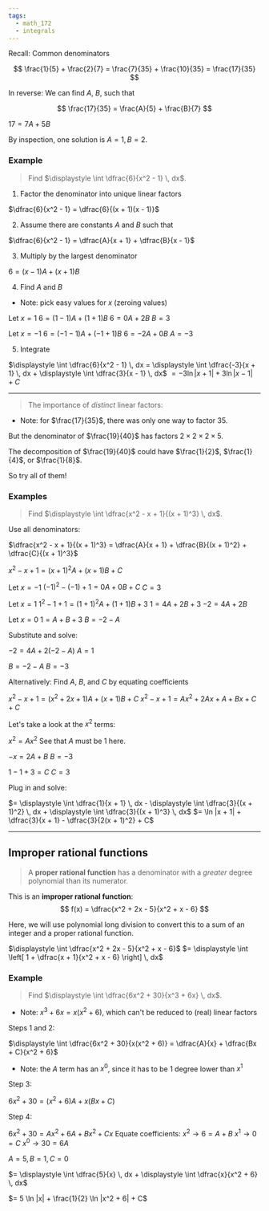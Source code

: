 ```yaml
---
tags:
  - math_172
  - integrals
---
```


Recall: Common denominators

$$ \frac{1}{5} + \frac{2}{7} = \frac{7}{35} + \frac{10}{35} = \frac{17}{35} $$

In reverse: We can find $A$, $B$, such that

$$ \frac{17}{35} = \frac{A}{5} + \frac{B}{7} $$

$17 = 7A + 5B$

By inspection, one solution is $A = 1, B = 2$.

### Example

> Find $\displaystyle \int \dfrac{6}{x^2 - 1} \, dx$.

1. Factor the denominator into unique linear factors

$\dfrac{6}{x^2 - 1} = \dfrac{6}{(x + 1)(x - 1)}$

2. Assume there are constants $A$ and $B$ such that

$\dfrac{6}{x^2 - 1} = \dfrac{A}{x + 1} + \dfrac{B}{x - 1}$

3. Multiply by the largest denominator

$6 = (x - 1)A + (x + 1)B$

4. Find $A$ and $B$

- Note: pick easy values for $x$ (zeroing values)

Let $x = 1$
$6 = (1 - 1)A + (1 + 1)B$
$6 = 0A + 2B$
$B = 3$

Let $x = -1$
$6 = (-1 - 1)A + (-1 + 1)B$
$6 = -2A + 0B$
$A = -3$

5. Integrate

$\displaystyle \int \dfrac{6}{x^2 - 1} \, dx = \displaystyle \int \dfrac{-3}{x + 1} \, dx + \displaystyle \int \dfrac{3}{x - 1} \, dx$
$= -3 \ln |x + 1| + 3 \ln |x - 1| + C$

---

> The importance of *distinct* linear factors:

- Note: for $\frac{17}{35}$, there was only one way to factor 35.

But the denominator of $\frac{19}{40}$ has factors $2 \times 2 \times 2 \times 5$.

The decomposition of $\frac{19}{40}$ could have $\frac{1}{2}$, $\frac{1}{4}$, or $\frac{1}{8}$.

So try all of them!

### Examples

> Find $\displaystyle \int \dfrac{x^2 - x + 1}{(x + 1)^3} \, dx$.

Use all denominators:

$\dfrac{x^2 - x + 1}{(x + 1)^3} = \dfrac{A}{x + 1} + \dfrac{B}{(x + 1)^2} + \dfrac{C}{(x + 1)^3}$

$x^2 - x + 1 = (x + 1)^2 A + (x + 1)B + C$

Let $x = -1$
$(-1)^2 - (-1) + 1 = 0A + 0B + C$
$C = 3$

Let $x = 1$
$1^2 - 1 + 1 = (1 + 1)^2 A + (1 + 1)B + 3$
$1 = 4A + 2B + 3$
$-2 = 4A + 2B$

Let $x = 0$
$1 = A + B + 3$
$B = -2 - A$

Substitute and solve:

$-2 = 4A + 2(-2 - A)$
$A = 1$

$B = -2 - A$
$B = -3$

Alternatively: Find $A$, $B$, and $C$ by equating coefficients

$x^2 - x + 1 = (x^2 + 2x + 1)A + (x + 1)B + C$
$x^2 - x + 1 = Ax^2 + 2Ax + A + Bx + C + C$

Let's take a look at the $x^2$ terms:

$x^2 = Ax^2$
See that $A$ must be 1 here.

$-x = 2A + B$
$B = -3$

$1 - 1 + 3 = C$
$C = 3$

Plug in and solve:

$= \displaystyle \int \dfrac{1}{x + 1} \, dx - \displaystyle \int \dfrac{3}{(x + 1)^2} \, dx + \displaystyle \int \dfrac{3}{(x + 1)^3} \, dx$
$= \ln |x + 1| + \dfrac{3}{x + 1} - \dfrac{3}{2(x + 1)^2} + C$

---

## Improper rational functions

> A **proper rational function** has a denominator with a *greater* degree polynomial than its numerator.

This is an **improper rational function**:
$$ f(x) = \dfrac{x^2 + 2x - 5}{x^2 + x - 6} $$

Here, we will use polynomial long division to convert this to a sum of an integer and a proper rational function.

$\displaystyle \int \dfrac{x^2 + 2x - 5}{x^2 + x - 6}$
$= \displaystyle \int \left[ 1 + \dfrac{x + 1}{x^2 + x - 6} \right] \, dx$

### Example

> Find $\displaystyle \int \dfrac{6x^2 + 30}{x^3 + 6x} \, dx$.

- Note: $x^3 + 6x = x(x^2 + 6)$, which can't be reduced to (real) linear factors

Steps 1 and 2:

$\displaystyle \int \dfrac{6x^2 + 30}{x(x^2 + 6)} = \dfrac{A}{x} + \dfrac{Bx + C}{x^2 + 6}$

- Note: the $A$ term has an $x^0$, since it has to be 1 degree lower than $x^1$

Step 3:

$6x^2 + 30 = (x^2 + 6)A + x(Bx + C)$

Step 4:

$6x^2 + 30 = Ax^2 + 6A + Bx^2 + Cx$
Equate coefficients:
$x^2 \rightarrow 6 = A + B$
$x^1 \rightarrow 0 = C$
$x^0 \rightarrow 30 = 6A$

$A = 5, B = 1, C = 0$

$= \displaystyle \int \dfrac{5}{x} \, dx + \displaystyle \int \dfrac{x}{x^2 + 6} \, dx$

$= 5 \ln |x| + \frac{1}{2} \ln |x^2 + 6| + C$